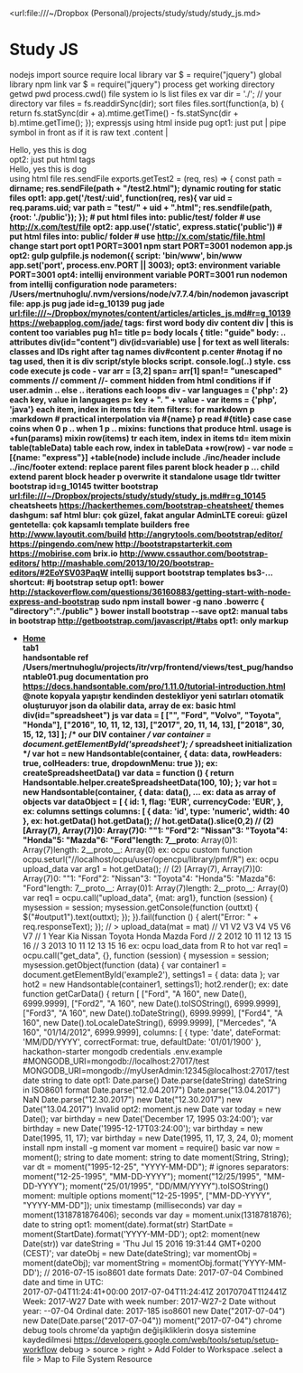   <url:file:///~/Dropbox (Personal)/projects/study/study/study_js.md>

# Study JS

  nodejs
    import source require
      local library
        var $ = require("jquery")
      global library
        npm link <library>
        var $ = require("jquery")
  process
    get working directory getwd pwd
      process.cwd()
  file system io
    ls list files
      ex
        var dir = './'; // your directory
        var files = fs.readdirSync(dir);
      sort files
        files.sort(function(a, b) {
          return fs.statSync(dir + a).mtime.getTime() - 
          fs.statSync(dir + b).mtime.getTime();
        });
  expressjs
    using html inside pug
      opt1: just put | pipe symbol in front as if it is raw text
        .content
          | <div>Hello, yes this is dog</div>
      opt2: just put html tags
        <div>Hello, yes this is dog</div>
    using html file
      res.sendFile
        exports.getTest2 = (req, res) => {
          const path = __dirname;
          res.sendFile(path + "/test2.html");
      dynamic routing for static files
        opt1:
          app.get('/test/:uid', function(req, res){
            var uid = req.params.uid;
            var path = "test/" + uid + ".html";
            res.sendfile(path, {root: './public'});
          });
          # put html files into: public/test/ folder
          # use http://x.com/test/file
        opt2: 
          app.use('/static', express.static('public'))
          # put html files into: public/ folder
          # use http://x.com/static/file.html
    change start port
      opt1
        PORT=3001 npm start
        PORT=3001 nodemon app.js
      opt2: gulp
        gulpfile.js
          nodemon({
            script: 'bin/www',
        bin/www
          app.set('port', process.env.PORT || 3003);
      opt3: environment variable
        PORT=3001
      opt4: intellij
        environment variable
          PORT=3001
    run nodemon from intellij
      configuration
        node parameters: /Users/mertnuhoglu/.nvm/versions/node/v7.7.4/bin/nodemon
        javascript file: app.js
  pug jade id=g_10139
    pug jade <url:file:///~/Dropbox/mynotes/content/articles/articles_js.md#r=g_10139>
    https://webapplog.com/jade/
      tags: first word
        body
          div content
          div
          | this is content too
      variables
        pug
          h1= title
          p= body
        locals
          {
            title: "guide"
            body: ..
      attributes
        div(id="content")
        div(id=variable)
      use | for text as well
      literals: classes and IDs right after tag names
        div#content
        p.center
        #notag
      if no tag used, then it is div
      script/style blocks
        script.
          console.log(..)
        style.
          css code
      execute js code
        - var arr = [3,2]
        span= arr[1]
        span!= "unescaped"
      comments
        // comment
        //- comment hidden from html
      conditions if
        if user.admin
          ..
        else
          ..
      iterations each loops
        div
          - var languages = {'php': 2}
          each key, value in languages
            p= key + ". " + value
          - var items = {'php', 'java'}
          each item, index in items
            td= item
      filters: for markdown
        p
          :markdown
            # practical
      interpolation via #{name}
        p read #{title}
      case
        case coins
          when 0
            p ..
          when 1
            p ..
      mixins: functions that produce html. usage is +fun(params)
        mixin row(items)
          tr 
            each item, index in items
              td= item
        mixin table(tableData)
          table
            each row, index in tableData
              +row(row)
        - var node = [{name: "express"}]
        +table(node)
      include
        include ./inc/header
        include ../inc/footer
      extend: replace parent files
        parent
          block header
            p ...
        child
          extend parent
          block header
            p overwrite it
      standalone usage
        tldr
  twitter bootstrap id=g_10145
    twitter bootstrap <url:file:///~/Dropbox/projects/study/study/study_js.md#r=g_10145>
    cheatsheets
      https://hackerthemes.com/bootstrap-cheatsheet/
    themes
      dashgum: saf html
      blur: çok güzel, fakat angular
      AdminLTE
      coreui: güzel
      gentetella: çok kapsamlı
    template builders
      free
        http://www.layoutit.com/build
        http://angrytools.com/bootstrap/editor/
        https://pingendo.com/new
      http://bootstrapstarterkit.com
      https://mobirise.com
      brix.io
      http://www.cssauthor.com/bootstrap-editors/
      http://mashable.com/2013/10/20/bootstrap-editors/#2EoYSV03PaqW
    intellij support
      bootstrap templates
        bs3-...
        shortcut: #j
    bootstrap setup
      opt1: bower
        http://stackoverflow.com/questions/36160883/getting-start-with-node-express-and-bootstrap
          sudo npm install bower -g
          nano .bowerrc
          {
          "directory":"./public"
          }
          bower install bootstrap --save
      opt2: manual
    tabs in bootstrap
      http://getbootstrap.com/javascript/#tabs
        opt1: only markup
          <ul class="nav nav-tabs" role="tablist">
            <li role="presentation" class="active"><a href="#home" aria-controls="home" role="tab" data-toggle="tab">Home</a></li>
          <div class="tab-content">
            <div role="tabpanel" class="tab-pane active" id="home">tab1</div>
  handsontable
    ref
      /Users/mertnuhoglu/projects/itr/vrp/frontend/views/test_pug/handsontable01.pug
    documentation pro 
      https://docs.handsontable.com/pro/1.11.0/tutorial-introduction.html
      @note
        kopyala yapıştır kendinden destekliyor
        yeni satırları otomatik oluşturuyor
        json da olabilir data, array de
    ex: basic
      html
        div(id="spreadsheet")
      js
        var data = [
            ["", "Ford", "Volvo", "Toyota", "Honda"],
            ["2016", 10, 11, 12, 13],
            ["2017", 20, 11, 14, 13],
            ["2018", 30, 15, 12, 13]
        ];
        /* our DIV container */
        var container = document.getElementById('spreadsheet');
        /* spreadsheet initialization */
        var hot = new Handsontable(container, {
            data: data,
            rowHeaders: true,
            colHeaders: true,
            dropdownMenu: true
        });
    ex: createSpreadsheetData()
      var data = function () {
          return Handsontable.helper.createSpreadsheetData(100, 10);
      };
      var hot = new Handsontable(container, {
          data: data(),
          ...
    ex: data as array of objects
      var dataObject = [
          {
              id: 1, flag: 'EUR', currencyCode: 'EUR', },
    ex: columns settings
      columns: [
          {
              data: 'id',
              type: 'numeric',
              width: 40
          },
    ex: hot.getData()
      hot.getData();
      // hot.getData().slice(0,2)
      // (2) [Array(7), Array(7)]0: Array(7)0: ""1: "Ford"2: "Nissan"3: "Toyota"4: "Honda"5: "Mazda"6: "Ford"length: 7__proto__: Array(0)1: Array(7)length: 2__proto__: Array(0)
    ex: ocpu custom function
      ocpu.seturl("//localhost/ocpu/user/opencpu/library/pmf/R")
    ex: ocpu upload_data
      var arg1 = hot.getData();
      // (2) [Array(7), Array(7)]0: Array(7)0: ""1: "Ford"2: "Nissan"3: "Toyota"4: "Honda"5: "Mazda"6: "Ford"length: 7__proto__: Array(0)1: Array(7)length: 2__proto__: Array(0)
      var req1 = ocpu.call("upload_data", {mat: arg1}, function (session) {
          mysession = session;
          mysession.getConsole(function (outtxt) {
              $("#output1").text(outtxt);
          });
      }).fail(function () {
          alert("Error: " + req.responseText);
      });
      // > upload_data(mat = mat)
      //     V1  V2     V3     V4    V5    V6   V7
      // 1 Year Kia Nissan Toyota Honda Mazda Ford
      // 2 2012  10     11     12    13    15   16
      // 3 2013  10     11     12    13    15   16
    ex: ocpu load_data from R to hot
      var req1 = ocpu.call("get_data", {}, function (session) {
          mysession = session;
          mysession.getObject(function (data) {
              var
                  container1 = document.getElementById('example2'),
                  settings1 = { data: data };
              var hot2 = new Handsontable(container1, settings1);
              hot2.render();
    ex: date
      function getCarData() {
          return [
              ["Ford", "A 160", new Date(), 6999.9999],
              ["Ford2", "A 160", new Date().toISOString(), 6999.9999],
              ["Ford3", "A 160", new Date().toDateString(), 6999.9999],
              ["Ford4", "A 160", new Date().toLocaleDateString(), 6999.9999],
              ["Mercedes", "A 160", "01/14/2012", 6999.9999],
      columns: [
        {
            type: 'date',
            dateFormat: 'MM/DD/YYYY',
            correctFormat: true,
            defaultDate: '01/01/1900'
        },
  hackathon-starter
    mongodb credentials
      .env.example
        #MONGODB_URI=mongodb://localhost:27017/test
        MONGODB_URI=mongodb://myUserAdmin:12345@localhost:27017/test
  date
    string to date
      opt1: Date.parse()
        Date.parse(dateString)
        dateString in ISO8601 format
        Date.parse("12.04.2017")
        Date.parse("13.04.2017")
          NaN
        Date.parse("12.30.2017")
        new Date("12.30.2017")
        new Date("13.04.2017")
          Invalid
      opt2: moment.js
    new Date
      var today = new Date();
      var birthday = new Date('December 17, 1995 03:24:00');
      var birthday = new Date('1995-12-17T03:24:00');
      var birthday = new Date(1995, 11, 17);
      var birthday = new Date(1995, 11, 17, 3, 24, 0);
    moment
      install
        npm install -g moment
        var moment = require()
      basic
        var now = moment();
      string to date
        moment: string to date
          moment(String, String);
          var dt = moment("1995-12-25", "YYYY-MM-DD");
          # ignores separators:
          moment("12-25-1995", "MM-DD-YYYY");
          moment("12/25/1995", "MM-DD-YYYY");
          moment("25/01/1995", "DD/MM/YYYY").toISOString()
        moment: multiple options
          moment("12-25-1995", ["MM-DD-YYYY", "YYYY-MM-DD"]);
        unix timestamp 
          (milliseconds)
            var day = moment(1318781876406);
          seconds
            var day = moment.unix(1318781876);
      date to string
        opt1: moment(date).format(str)
          StartDate = moment(StartDate).format('YYYY-MM-DD');
        opt2: moment(new Date(str))
          var dateString = 'Thu Jul 15 2016 19:31:44 GMT+0200 (CEST)';
          var dateObj = new Date(dateString);
          var momentObj = moment(dateObj);
          var momentString = momentObj.format('YYYY-MM-DD'); // 2016-07-15
    iso8601 date formats
      Date: 2017-07-04
      Combined date and time in UTC:  
        2017-07-04T11:24:41+00:00
        2017-07-04T11:24:41Z
        20170704T112441Z
      Week: 2017-W27
      Date with week number:  2017-W27-2
      Date without year:  --07-04
      Ordinal date: 2017-185
    iso8601
      new Date("2017-07-04")
      new Date(Date.parse("2017-07-04"))
      moment("2017-07-04")
  chrome debug tools
    chrome'da yaptığın değişikliklerin dosya sistemine kaydedilmesi 
      https://developers.google.com/web/tools/setup/setup-workflow
      debug > source > right > Add Folder to Workspace
      .select a file > Map to File System Resource

